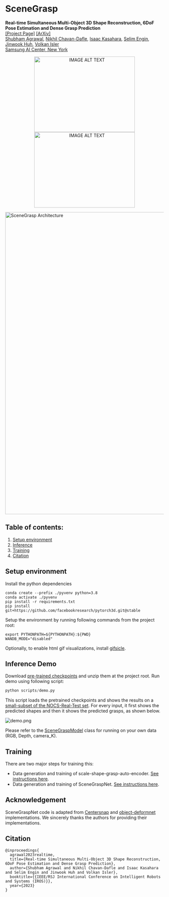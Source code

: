 # SceneGrasp

<strong>Real-time Simultaneous Multi-Object 3D Shape Reconstruction, 6DoF Pose Estimation and Dense Grasp Prediction</strong>
<br>
[[Project Page]](https://submagr.github.io/SceneGrasp-Project-Page/) [[ArXiv]](https://arxiv.org/abs/2305.09510)
<br>
[Shubham Agrawal](https://www.agshubh.com), [Nikhil Chavan-Dafle](https://nikhilcd.com/),
[Isaac Kasahara](https://kasai2020.github.io/), [Selim Engin](https://ksengin.github.io/),
[Jinwook Huh](https://sites.google.com/view/jinwookhuh/), [Volkan Isler](https://www.cs.utexas.edu/~isler/)
<br>
[Samsung AI Center, New York](https://research.samsung.com/aicenter_ny)


<p float="left" align="center">
  <a href="https://youtu.be/R38v8y3GXn8"><img src="https://img.youtube.com/vi/R38v8y3GXn8/0.jpg" alt="IMAGE ALT TEXT" width="320" height="240"></a>
  <a href="https://youtu.be/wFdet1xfunA"><img src="https://img.youtube.com/vi/wFdet1xfunA/0.jpg" alt="IMAGE ALT TEXT" width="320" height="240"></a>
</p>

<img src="outreach/sceneGraspNet-architecture.png" alt="SceneGrasp Architecture" width="960"/>



## Table of contents:
1. [Setup environment](#setup-environment)
2. [Inference](#inference)
3. [Training](#training)
4. [Citation](#citation)

## Setup environment
Install the python dependencies

```
conda create --prefix ./pyvenv python=3.8
conda activate ./pyvenv
pip install -r requirements.txt
pip install git+https://github.com/facebookresearch/pytorch3d.git@stable
```

Setup the environment by running following commands from the project root:
```
export PYTHONPATH=${PYTHONPATH}:${PWD}
WANDB_MODE="disabled"
```

Optionally, to enable html gif visualizations, install
[gifsicle](https://www.lcdf.org/gifsicle/).

## Inference Demo
Download [pre-trained checkpoints](https://github.com/SamsungLabs/SceneGrasp/releases/download/v1.0/checkpoints.zip)
and unzip them at the project root.
Run demo using following script:
```python
python scripts/demo.py
```
This script loads the pretrained checkpoints and shows the results on a
[small-subset of the NOCS-Real-Test set](outreach/demo_data/). For every input, it first
shows the predicted shapes and then it shows the predicted grasps, as shown below.

<img src="outreach/demo.png" alt="demo.png"/>

Please refer to the [SceneGraspModel](common/utils/scene_grasp_utils.py)
class for running on your own data (RGB, Depth, camera_K).

## Training
There are two major steps for training this:
- Data generation and training of scale-shape-grasp-auto-encoder. [See instructions here](scene_grasp/scale_shape_grasp_ae/README.md).
- Data generation and training of SceneGraspNet.
[See instructions here](scene_grasp/scene_grasp_net/README.md).


## Acknowledgement
SceneGraspNet code is adapted from [Centersnap](https://github.com/zubair-irshad/CenterSnap)
and [object-deformnet](https://github.com/mentian/object-deformnet) implementations. We
sincerely thanks the authors for providing their implementations.

## Citation
```
@inproceedings{
  agrawal2023realtime,
  title={Real-time Simultaneous Multi-Object 3D Shape Reconstruction, 6DoF Pose Estimation and Dense Grasp Prediction},
  author={Shubham Agrawal and Nikhil Chavan-Dafle and Isaac Kasahara and Selim Engin and Jinwook Huh and Volkan Isler},
  booktitle={{IEEE/RSJ International Conference on Intelligent Robots and Systems (IROS)}},
  year={2023}
}
```